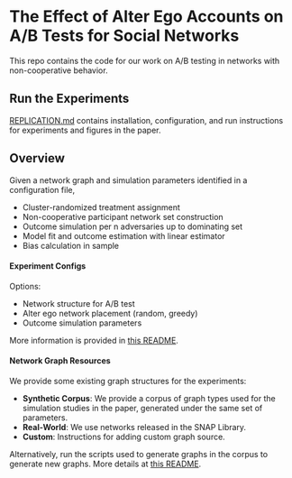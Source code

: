 # The Effect of Alter Ego Accounts on A/B Tests for Social Networks
This repo contains the code for our work on A/B testing in networks with non-cooperative behavior. 

## Run the Experiments

[REPLICATION.md](REPLICATION.md) contains installation, configuration, and run instructions for experiments and figures in the paper.

## Overview
Given a network graph and simulation parameters identified in a configuration file, 
* Cluster-randomized treatment assignment
* Non-cooperative participant network set construction
* Outcome simulation per n adversaries up to dominating set
* Model fit and outcome estimation with linear estimator
* Bias calculation in sample

#### Experiment Configs
Options: 
* Network structure for A/B test
* Alter ego network placement (random, greedy)
* Outcome simulation parameters

More information is provided in  [this README](experiments/configs/README.md).

#### Network Graph Resources
We provide some existing graph structures for the experiments:
* **Synthetic Corpus**:
We provide a corpus of graph types used for the simulation studies in the paper, generated under the same set of parameters. 
* **Real-World**:
We use networks released in the SNAP Library. 
* **Custom**:
Instructions for adding custom graph source.

Alternatively, run the scripts used to generate graphs in the corpus to generate new graphs. 
More details at [this README](graphs/README.md).


